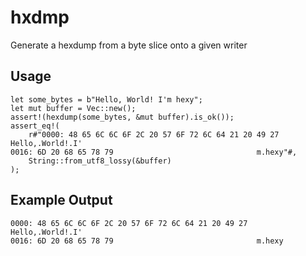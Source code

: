 # hxdmp

Generate a hexdump from a byte slice onto a given writer

## Usage
```
let some_bytes = b"Hello, World! I'm hexy";
let mut buffer = Vec::new();
assert!(hexdump(some_bytes, &mut buffer).is_ok());
assert_eq!(
    r#"0000: 48 65 6C 6C 6F 2C 20 57 6F 72 6C 64 21 20 49 27  Hello,.World!.I'
0016: 6D 20 68 65 78 79                                m.hexy"#,
    String::from_utf8_lossy(&buffer)
);
```

## Example Output
```
0000: 48 65 6C 6C 6F 2C 20 57 6F 72 6C 64 21 20 49 27  Hello,.World!.I'
0016: 6D 20 68 65 78 79                                m.hexy
```
